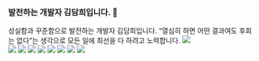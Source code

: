 ### 발전하는 개발자 김담희입니다. 🐤
성실함과 꾸준함으로 발전하는 개발자 김담희입니다. 
“열심히 하면 어떤 결과여도 후회는 없다”는 생각으로 모든 일에 최선을 다 하려고 노력합니다. 
<img src="https://img.shields.io/badge/Tistory?style=flat-square&logoColor=white"/> <br />
<img src="https://img.shields.io/badge/Java-007396?style=flat-square&logoColor=white"/> <img src="https://img.shields.io/badge/JavaScript-F7DF1E?style=flat-square&logoColor=black"/> <img src="https://img.shields.io/badge/Spring Boot-6DB33F?style=flat-square&logoColor=white"/> <img src="https://img.shields.io/badge/Spring-6DB33F?style=flat-square&logoColor=white"/> <img src="https://img.shields.io/badge/html5-E34F26?style=flat-square&logoColor=white"/> <img src="https://img.shields.io/badge/css-1572B6?style=flat-square&logoColor=white"/> <img src="https://img.shields.io/badge/oracle-F80000?style=flat-square&logoColor=white"/> <img src="https://img.shields.io/badge/jquery-0769AD?style=flat-square&logoColor=white"/> 
